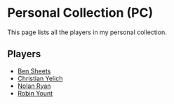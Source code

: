 # Personal Collection (PC)

This page lists all the players in my personal collection.

## Players

- [Ben Sheets](./ben-sheets/)
- [Christian Yelich](./christian-yelich/)
- [Nolan Ryan](./nolan-ryan/)
- [Robin Yount](./robin-yount/)
